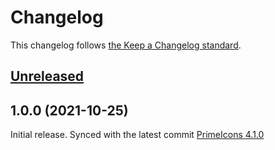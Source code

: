 # Changelog

This changelog follows [the Keep a Changelog standard](https://keepachangelog.com).

## [Unreleased](https://github.com/codeat3/blade-codicons/compare/1.0.0...main)

## 1.0.0 (2021-10-25)
Initial release.
Synced with the latest commit [PrimeIcons 4.1.0](https://github.com/primefaces/primeicons/releases/tag/4.1.0)
